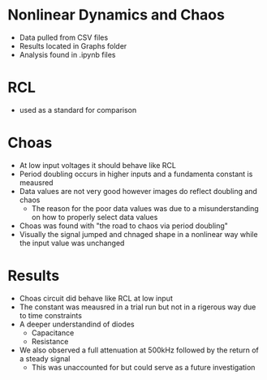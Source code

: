 # Nonlinear Dynamics and Chaos 
- Data pulled from CSV files 
- Results located in Graphs folder
- Analysis found in .ipynb files 
# RCL
- used as a standard for comparison 
# Choas 
- At low input voltages it should behave like RCL 
- Period doubling occurs in higher inputs and a fundamenta constant is meausred 
- Data values are not very good however images do reflect doubling and chaos 
  - The reason for the poor data values was due to a misunderstanding on how to properly select data values 
- Choas was found with "the road to chaos via period doubling" 
- Visually the signal jumped and chnaged shape in a nonlinear way while the input value was unchanged
# Results 
- Choas circuit did behave like RCL at low input 
- The constant was meausred in a trial run but not in a rigerous way due to time constraints 
- A deeper understandind of diodes 
  - Capacitance 
  - Resistance 
- We also observed a full attenuation at 500kHz followed by the return of a steady signal 
  - This was unaccounted for but could serve as a future investigation 